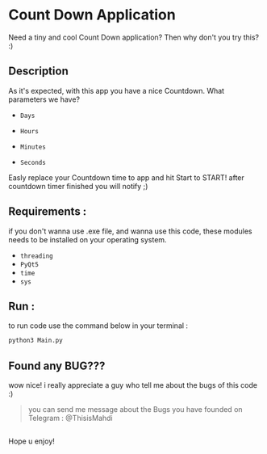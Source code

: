 # Count Down Application
Need a tiny and cool Count Down application? Then why don't you try this? :)

## Description
As it's expected, with this app you have a nice Countdown. What parameters we have?

* `Days`

* `Hours`

* `Minutes`

* `Seconds`

Easly replace your Countdown time to app and hit Start to START! after countdown timer finished you will notify ;)

## Requirements :

if you don't wanna use .exe file, and wanna use this code, these modules needs to be installed on your operating system.

* `threading`
* `PyQt5`
* `time`
* `sys`

## Run :

to run code use the command below in your terminal :


```Python
python3 Main.py
```

## Found any BUG???
wow nice! i really appreciate a guy who tell me about the bugs of this code :)
> you can send me message about the Bugs you have founded on Telegram : @ThisisMahdi

##
Hope u enjoy!
